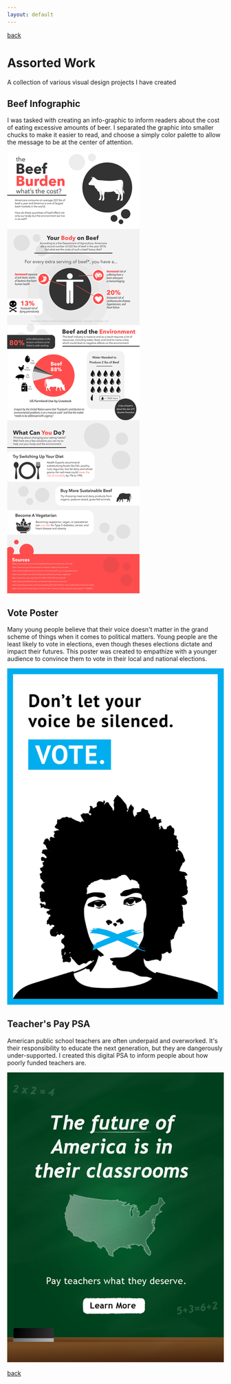 ```yaml
---
layout: default
---
```

[back](./)

# Assorted Work
A collection of various visual design projects I have created

## Beef Infographic
I was tasked with creating an info-graphic to inform readers about the cost of eating excessive amounts of beer. I separated the graphic into smaller chucks to make it easier to read, and choose a simply color palette to allow the message to be at the center of attention.

![Beef Infographic](assets/other/beef.png)

## Vote Poster
Many young people believe that their voice doesn't matter in the grand scheme of things when it comes to political matters. Young people are the least likely to vote in elections, even though theses elections dictate and impact their futures. This poster was created to empathize with a younger audience to convince them to vote in their local and national elections. 

![Vote Poster](assets/other/vote.png)

## Teacher's Pay PSA
American public school teachers are often underpaid and overworked. It's their responsibility to educate the next generation, but they are dangerously under-supported. I created this digital PSA to inform people about how poorly funded teachers are.

![Teacher's Pay](assets/other/teacher.png)


[back](./)
